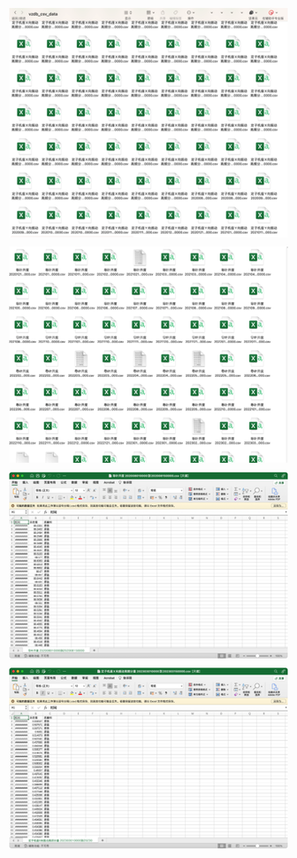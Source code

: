 
![](../../_resources/%E6%9C%AA%E5%91%BD%E5%90%8D/637104379f9864da43ca7d27b48583dc_MD5.png)

![](../../_resources/%E6%9C%AA%E5%91%BD%E5%90%8D/401b1e101a82c324d59f1c226706c3c7_MD5.png)

![](../../_resources/%E6%9C%AA%E5%91%BD%E5%90%8D/a736bd3d82ca5c9554e885366269497e_MD5.png)

![](../../_resources/%E6%9C%AA%E5%91%BD%E5%90%8D/780ffcad2659db2ce5894d500b58bd8c_MD5.png)

